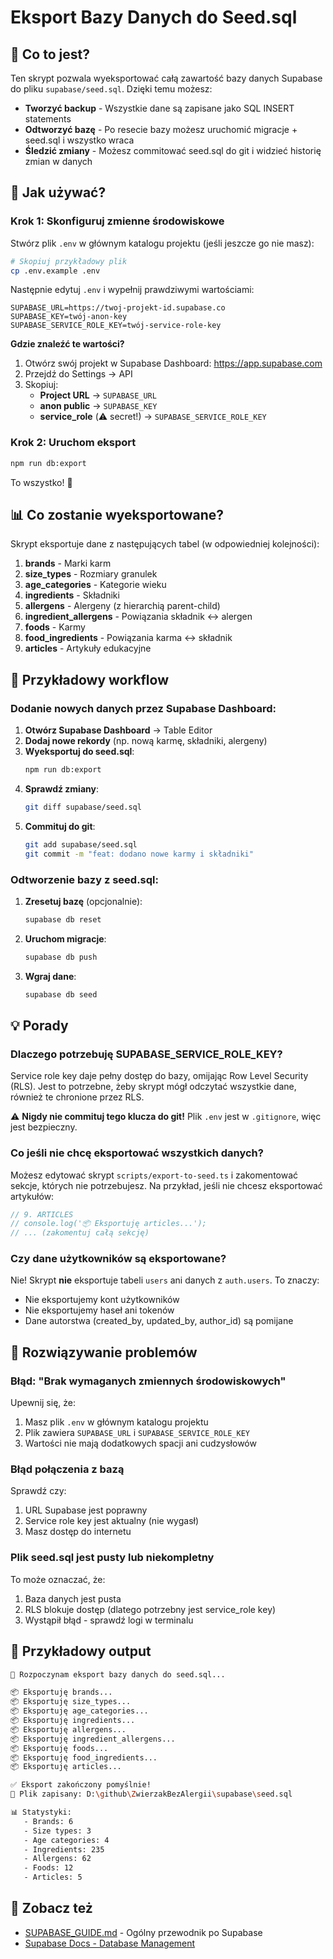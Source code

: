 # Eksport Bazy Danych do Seed.sql

## 📖 Co to jest?

Ten skrypt pozwala wyeksportować całą zawartość bazy danych Supabase do pliku `supabase/seed.sql`. Dzięki temu możesz:

- **Tworzyć backup** - Wszystkie dane są zapisane jako SQL INSERT statements
- **Odtworzyć bazę** - Po resecie bazy możesz uruchomić migracje + seed.sql i wszystko wraca
- **Śledzić zmiany** - Możesz commitować seed.sql do git i widzieć historię zmian w danych

## 🚀 Jak używać?

### Krok 1: Skonfiguruj zmienne środowiskowe

Stwórz plik `.env` w głównym katalogu projektu (jeśli jeszcze go nie masz):

```bash
# Skopiuj przykładowy plik
cp .env.example .env
```

Następnie edytuj `.env` i wypełnij prawdziwymi wartościami:

```env
SUPABASE_URL=https://twoj-projekt-id.supabase.co
SUPABASE_KEY=twój-anon-key
SUPABASE_SERVICE_ROLE_KEY=twój-service-role-key
```

**Gdzie znaleźć te wartości?**

1. Otwórz swój projekt w Supabase Dashboard: https://app.supabase.com
2. Przejdź do Settings → API
3. Skopiuj:
   - **Project URL** → `SUPABASE_URL`
   - **anon public** → `SUPABASE_KEY`
   - **service_role** (⚠️ secret!) → `SUPABASE_SERVICE_ROLE_KEY`

### Krok 2: Uruchom eksport

```bash
npm run db:export
```

To wszystko! 🎉

## 📊 Co zostanie wyeksportowane?

Skrypt eksportuje dane z następujących tabel (w odpowiedniej kolejności):

1. **brands** - Marki karm
2. **size_types** - Rozmiary granulek
3. **age_categories** - Kategorie wieku
4. **ingredients** - Składniki
5. **allergens** - Alergeny (z hierarchią parent-child)
6. **ingredient_allergens** - Powiązania składnik ↔ alergen
7. **foods** - Karmy
8. **food_ingredients** - Powiązania karma ↔ składnik
9. **articles** - Artykuły edukacyjne

## 🔄 Przykładowy workflow

### Dodanie nowych danych przez Supabase Dashboard:

1. **Otwórz Supabase Dashboard** → Table Editor
2. **Dodaj nowe rekordy** (np. nową karmę, składniki, alergeny)
3. **Wyeksportuj do seed.sql**:
   ```bash
   npm run db:export
   ```
4. **Sprawdź zmiany**:
   ```bash
   git diff supabase/seed.sql
   ```
5. **Commituj do git**:
   ```bash
   git add supabase/seed.sql
   git commit -m "feat: dodano nowe karmy i składniki"
   ```

### Odtworzenie bazy z seed.sql:

1. **Zresetuj bazę** (opcjonalnie):
   ```bash
   supabase db reset
   ```
2. **Uruchom migracje**:
   ```bash
   supabase db push
   ```
3. **Wgraj dane**:
   ```bash
   supabase db seed
   ```

## 💡 Porady

### Dlaczego potrzebuję SUPABASE_SERVICE_ROLE_KEY?

Service role key daje pełny dostęp do bazy, omijając Row Level Security (RLS). Jest to potrzebne, żeby skrypt mógł odczytać wszystkie dane, również te chronione przez RLS.

⚠️ **Nigdy nie commituj tego klucza do git!** Plik `.env` jest w `.gitignore`, więc jest bezpieczny.

### Co jeśli nie chcę eksportować wszystkich danych?

Możesz edytować skrypt `scripts/export-to-seed.ts` i zakomentować sekcje, których nie potrzebujesz. Na przykład, jeśli nie chcesz eksportować artykułów:

```typescript
// 9. ARTICLES
// console.log('📦 Eksportuję articles...');
// ... (zakomentuj całą sekcję)
```

### Czy dane użytkowników są eksportowane?

Nie! Skrypt **nie** eksportuje tabeli `users` ani danych z `auth.users`. To znaczy:
- Nie eksportujemy kont użytkowników
- Nie eksportujemy haseł ani tokenów
- Dane autorstwa (created_by, updated_by, author_id) są pomijane

## 🐛 Rozwiązywanie problemów

### Błąd: "Brak wymaganych zmiennych środowiskowych"

Upewnij się, że:
1. Masz plik `.env` w głównym katalogu projektu
2. Plik zawiera `SUPABASE_URL` i `SUPABASE_SERVICE_ROLE_KEY`
3. Wartości nie mają dodatkowych spacji ani cudzysłowów

### Błąd połączenia z bazą

Sprawdź czy:
1. URL Supabase jest poprawny
2. Service role key jest aktualny (nie wygasł)
3. Masz dostęp do internetu

### Plik seed.sql jest pusty lub niekompletny

To może oznaczać, że:
1. Baza danych jest pusta
2. RLS blokuje dostęp (dlatego potrzebny jest service_role key)
3. Wystąpił błąd - sprawdź logi w terminalu

## 📝 Przykładowy output

```bash
🚀 Rozpoczynam eksport bazy danych do seed.sql...

📦 Eksportuję brands...
📦 Eksportuję size_types...
📦 Eksportuję age_categories...
📦 Eksportuję ingredients...
📦 Eksportuję allergens...
📦 Eksportuję ingredient_allergens...
📦 Eksportuję foods...
📦 Eksportuję food_ingredients...
📦 Eksportuję articles...

✅ Eksport zakończony pomyślnie!
📄 Plik zapisany: D:\github\ZwierzakBezAlergii\supabase\seed.sql

📊 Statystyki:
   - Brands: 6
   - Size types: 3
   - Age categories: 4
   - Ingredients: 235
   - Allergens: 62
   - Foods: 12
   - Articles: 5
```

## 🔗 Zobacz też

- [SUPABASE_GUIDE.md](../SUPABASE_GUIDE.md) - Ogólny przewodnik po Supabase
- [Supabase Docs - Database Management](https://supabase.com/docs/guides/database)

